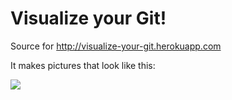 Visualize your Git!
===================

Source for http://visualize-your-git.herokuapp.com

It makes pictures that look like this:

![](http://i.imgur.com/ezMmOXv.png)
